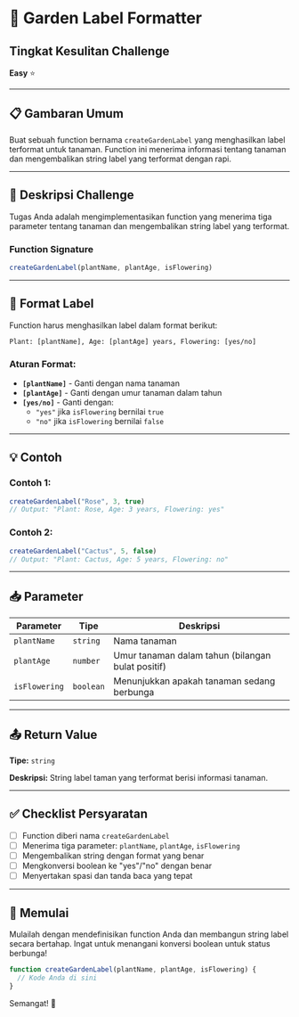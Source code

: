 # 🌱 Garden Label Formatter

## Tingkat Kesulitan Challenge
**Easy** ⭐

---

## 📋 Gambaran Umum

Buat sebuah function bernama `createGardenLabel` yang menghasilkan label terformat untuk tanaman. Function ini menerima informasi tentang tanaman dan mengembalikan string label yang terformat dengan rapi.

---

## 🎯 Deskripsi Challenge

Tugas Anda adalah mengimplementasikan function yang menerima tiga parameter tentang tanaman dan mengembalikan string label yang terformat.

### Function Signature
```javascript
createGardenLabel(plantName, plantAge, isFlowering)
```

---

## 📝 Format Label

Function harus menghasilkan label dalam format berikut:

```
Plant: [plantName], Age: [plantAge] years, Flowering: [yes/no]
```

### Aturan Format:
- **`[plantName]`** - Ganti dengan nama tanaman
- **`[plantAge]`** - Ganti dengan umur tanaman dalam tahun
- **`[yes/no]`** - Ganti dengan:
  - `"yes"` jika `isFlowering` bernilai `true`
  - `"no"` jika `isFlowering` bernilai `false`

---

## 💡 Contoh

### Contoh 1:
```javascript
createGardenLabel("Rose", 3, true)
// Output: "Plant: Rose, Age: 3 years, Flowering: yes"
```

### Contoh 2:
```javascript
createGardenLabel("Cactus", 5, false)
// Output: "Plant: Cactus, Age: 5 years, Flowering: no"
```

---

## 📥 Parameter

| Parameter | Tipe | Deskripsi |
|-----------|------|-----------|
| `plantName` | `string` | Nama tanaman |
| `plantAge` | `number` | Umur tanaman dalam tahun (bilangan bulat positif) |
| `isFlowering` | `boolean` | Menunjukkan apakah tanaman sedang berbunga |

---

## 📤 Return Value

**Tipe:** `string`

**Deskripsi:** String label taman yang terformat berisi informasi tanaman.

---

## ✅ Checklist Persyaratan

- [ ] Function diberi nama `createGardenLabel`
- [ ] Menerima tiga parameter: `plantName`, `plantAge`, `isFlowering`
- [ ] Mengembalikan string dengan format yang benar
- [ ] Mengkonversi boolean ke "yes"/"no" dengan benar
- [ ] Menyertakan spasi dan tanda baca yang tepat

---

## 🚀 Memulai

Mulailah dengan mendefinisikan function Anda dan membangun string label secara bertahap. Ingat untuk menangani konversi boolean untuk status berbunga!

```javascript
function createGardenLabel(plantName, plantAge, isFlowering) {
  // Kode Anda di sini
}
```

Semangat! 🌻
